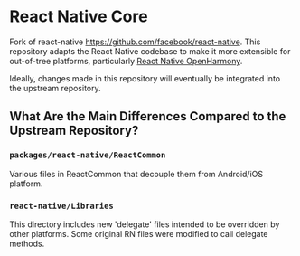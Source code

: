 # React Native Core

Fork of react-native https://github.com/facebook/react-native. This repository adapts the React Native codebase to make it more extensible for out-of-tree platforms, particularly [React Native OpenHarmony](https://gitee.com/openharmony-sig/ohos_react_native/).

Ideally, changes made in this repository will eventually be integrated into the upstream repository.

## What Are the Main Differences Compared to the Upstream Repository?

### `packages/react-native/ReactCommon`

Various files in ReactCommon that decouple them from Android/iOS platform.

### `react-native/Libraries`

This directory includes new 'delegate' files intended to be overridden by other platforms. Some original RN files were modified to call delegate methods. 

